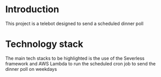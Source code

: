 # Introduction
This project is a telebot designed to send a scheduled dinner poll
# Technology stack
The main tech stacks to be highlighted is the use of the Severless framework and AWS Lambda to run the scheduled cron job to send the dinner poll on weekdays 
